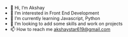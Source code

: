 - 👋 Hi, I’m Akshay
- 👀 I’m interested in Front End Development
- 🌱 I’m currently learning Javascript, Python
- 💞️ I’m looking to add some skills and work on projects
- 📫 How to reach me akshaystar619@gmail.com

<!---
akshay06042000/akshay06042000 is a ✨ special ✨ repository because its `README.md` (this file) appears on your GitHub profile.
You can click the Preview link to take a look at your changes.
--->
